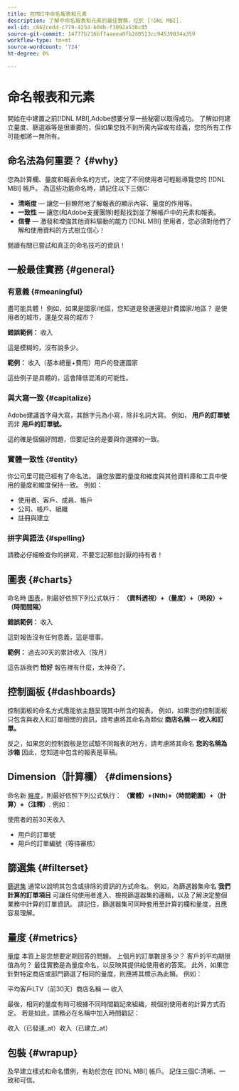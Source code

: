 ```yaml
---
title: 在MBI中命名報表和元素
description: 了解中命名報表和元素的最佳實務，位於 [!DNL MBI].
exl-id: c662cedd-c779-4254-b04b-f3092a538c85
source-git-commit: 14777b216bf7aaeea0fb2d0513cc94539034a359
workflow-type: tm+mt
source-wordcount: '724'
ht-degree: 0%

---
```


# 命名報表和元素

開始在中建置之前[!DNL MBI],Adobe想要分享一些秘密以取得成功。 了解如何建立量度、篩選器等是很重要的，但如果您找不到所需內容或有歧義，您的所有工作可能都將一無所有。

## 命名法為何重要？ {#why}

您為計算欄、量度和報表命名的方式，決定了不同使用者可輕鬆導覽您的 [!DNL MBI] 帳戶。 為這些功能命名時，請記住以下三個C:

* **清晰度**  — 讓您一目瞭然地了解報表的顯示內容、量度的作用等。
* **一致性**  — 讓您(和Adobe支援團隊)輕鬆找到並了解帳戶中的元素和報表。
* **信譽**  — 激發和增強其他資料驅動的能力 [!DNL MBI] 使用者，您必須對他們了解和使用資料的方式樹立信心！

閱讀有關已嘗試和真正的命名技巧的資訊！

## 一般最佳實務 {#general}

### 有意義 {#meaningful}

盡可能具體！ 例如，如果是國家/地區，您知道是發運還是計費國家/地區？ 是使用者的城市，還是交易的城市？

**錯誤範例：**
收入

這是模糊的，沒有說多少。

**範例：**
收入（基本總量+費用）用戶的發運國家

這些例子是具體的，這會降低混淆的可能性。

### 與大寫一致 {#capitalize}

Adobe建議首字母大寫，其餘字元為小寫，除非名詞大寫。 例如， **用戶的訂單號** 而非 **用戶的訂單號。**

這的確是個偏好問題，但要記住的是要與你選擇的一致。

### 實體一致性 {#entity}

你公司里可能已經有了命名法。 讓您放置的量度和維度與其他資料庫和工具中使用的量度和維度保持一致。 例如：

* 使用者、客戶、成員、帳戶
* 公司、帳戶、組織
* 註冊與建立

### 拼字與語法 {#spelling}

請務必仔細檢查你的拼寫，不要忘記那些討厭的持有者！

## 圖表 {#charts}

命名時 [圖表](../tutorials/using-visual-report-builder.md)，則最好依照下列公式執行： **（資料透視）+（量度）+（時段）+（時間間隔）**

**錯誤範例：**
收入

這對報告沒有任何意義，這是壞事。

**範例：**
過去30天的累計收入（按月）

這告訴我們 **恰好** 報告裡有什麼，太神奇了。

## 控制面板 {#dashboards}

控制面板的命名方式應能依主題呈現其中所含的報表。 例如，如果您的控制面板只包含與收入和訂單相關的資訊，請考慮將其命名為類似 **商店名稱 — 收入和訂單。**

反之，如果您的控制面板是您試驗不同報表的地方，請考慮將其命名 **您的名稱為沙箱** 因此，您知道中包含的報表是草稿。

## Dimension（計算欄） {#dimensions}

命名新 [維度](../data-analyst/data-warehouse-mgr/creating-calculated-columns.md)，則最好依照下列公式執行： **（實體）+(Nth)+（時間範圍）+（計算）+（注釋）**. 例如：

使用者的前30天收入
* 用戶的訂單號
* 用戶的訂單編號（等待審核）

## 篩選集 {#filterset}

[篩選集](../data-user/reports/ess-manage-data-filters.md) 通常以說明其包含或排除的資訊的方式命名。 例如，為篩選器集命名 **我們計算的訂單項目** 可讓任何使用者進入、檢視篩選器集的邏輯，以及了解決定整個業務中計算的訂單資訊。 請記住，篩選器集可同時套用至計算的欄和量度，且應容易理解。

## 量度 {#metrics}

[量度](../data-user/reports/ess-manage-data-metrics.md) 本質上是您想要定期回答的問題。 上個月的訂單數是多少？ 客戶的平均期限值為何？ 最佳實務是為量度命名，以反映其提供給使用者的答案。 此外，如果您針對特定商店或部門篩選了相同的量度，則應將其標示為此類。 例如：

平均客戶LTV（前30天）商店名稱 — 收入

最後，相同的量度有時可根據不同時間戳記來組織，視個別使用者的計算方式而定。 若是如此，請務必在名稱中加入時間戳記：

收入（已發運\_at）收入（已建立\_at）

## 包裝 {#wrapup}

及早建立樣式和命名慣例，有助於您在 [!DNL MBI] 帳戶。 記住三個C:清晰、一致和可信。
